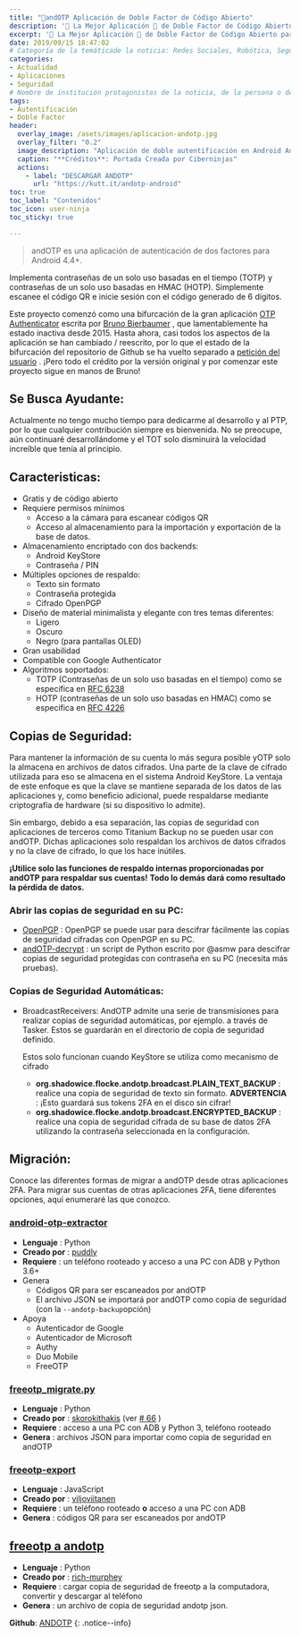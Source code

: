 ```yaml
---
title: "📱andOTP Aplicación de Doble Factor de Código Abierto"
description: '🔐 La Mejor Aplicación 📱 de Doble Factor de Código Abierto para Android'
excerpt: '🔐 La Mejor Aplicación 📱 de Doble Factor de Código Abierto para Android'
date: 2019/09/15 18:47:02
# Categoría de la temáticade la noticia: Redes Sociales, Robótica, Seguridad Informática, Software, SDK Multiplataforma, Educación, Genética
categories:
- Actualidad
- Aplicaciones
- Seguridad
# Nombre de institución protagonistas de la noticia, de la persona o del software, sistema o SDK.
tags:
- Autentificación
- Doble Factor
header:
  overlay_image: /asets/images/aplicacion-andotp.jpg
  overlay_filter: "0.2"
  image_description: "Aplicación de doble autentificación en Android AndOTP | Montaje creado por Ciberninjas"
  caption: "**Créditos**: Portada Creada por Ciberninjas"
  actions:
    - label: "DESCARGAR ANDOTP"
      url: "https://kutt.it/andotp-android"
toc: true
toc_label: "Contenidos"
toc_icon: user-ninja
toc_sticky: true

---
```


> andOTP es una aplicación de autenticación de dos factores para Android 4.4+.

Implementa contraseñas de un solo uso basadas en el tiempo (TOTP) y contraseñas de un solo uso basadas en HMAC (HOTP). Simplemente escanee el código QR e inicie sesión con el código generado de 6 dígitos.

Este proyecto comenzó como una bifurcación de la gran aplicación [OTP Authenticator](https://github.com/0xbb/otp-authenticator) escrita por [Bruno Bierbaumer](https://github.com/0xbb) , que lamentablemente ha estado inactiva desde 2015. Hasta ahora, casi todos los aspectos de la aplicación se han cambiado / reescrito, por lo que el estado de la bifurcación del repositorio de Github se ha vuelto separado a [petición del usuario](https://github.com/andOTP/andOTP/issues/145) . ¡Pero todo el crédito por la versión original y por comenzar este proyecto sigue en manos de Bruno!

## Se Busca Ayudante:

Actualmente no tengo mucho tiempo para dedicarme al desarrollo y al PTP, por lo que cualquier contribución siempre es bienvenida. No se preocupe, aún continuaré desarrollándome y el TOT solo disminuirá la velocidad increíble que tenía al principio.

## Caracteristicas:

- Gratis y de código abierto
- Requiere permisos mínimos
	- Acceso a la cámara para escanear códigos QR
	- Acceso al almacenamiento para la importación y exportación de la base de datos.
- Almacenamiento encriptado con dos backends:
	- Android KeyStore
	- Contraseña / PIN
- Múltiples opciones de respaldo:
	- Texto sin formato
	- Contraseña protegida
	- Cifrado OpenPGP
- Diseño de material minimalista y elegante con tres temas diferentes:
	- Ligero
	- Oscuro
	- Negro (para pantallas OLED)
- Gran usabilidad
- Compatible con Google Authenticator
- Algoritmos soportados:
	- TOTP (Contraseñas de un solo uso basadas en el tiempo) como se especifica en [RFC 6238](https://tools.ietf.org/html/rfc6238)
	- HOTP (contraseñas de un solo uso basadas en HMAC) como se especifica en [RFC 4226](https://tools.ietf.org/html/rfc4226)

## Copias de Seguridad:

Para mantener la información de su cuenta lo más segura posible yOTP solo la almacena en archivos de datos cifrados. Una parte de la clave de cifrado utilizada para eso se almacena en el sistema Android KeyStore. La ventaja de este enfoque es que la clave se mantiene separada de los datos de las aplicaciones y, como beneficio adicional, puede respaldarse mediante criptografía de hardware (si su dispositivo lo admite).

Sin embargo, debido a esa separación, las copias de seguridad con aplicaciones de terceros como Titanium Backup no se pueden usar con andOTP. Dichas aplicaciones solo respaldan los archivos de datos cifrados y no la clave de cifrado, lo que los hace inútiles.

**¡Utilice solo las funciones de respaldo internas proporcionadas por andOTP para respaldar sus cuentas!** **Todo lo demás dará como resultado la pérdida de datos.**

### Abrir las copias de seguridad en su PC:

- [OpenPGP](http://openpgp.org/) : OpenPGP se puede usar para descifrar fácilmente las copias de seguridad cifradas con OpenPGP en su PC.
- [andOTP-decrypt](https://github.com/asmw/andOTP-decrypt) : un script de Python escrito por @asmw para descifrar copias de seguridad protegidas con contraseña en su PC (necesita más pruebas).

### Copias de Seguridad Automáticas:

- BroadcastReceivers: AndOTP admite una serie de transmisiones para realizar copias de seguridad automáticas, por ejemplo. a través de Tasker. Estos se guardarán en el directorio de copia de seguridad definido. 

	Estos solo funcionan cuando KeyStore se utiliza como mecanismo de cifrado

	- **org.shadowice.flocke.andotp.broadcast.PLAIN_TEXT_BACKUP** : realice una copia de seguridad de texto sin formato. **ADVERTENCIA** : ¡Esto guardará sus tokens 2FA en el disco sin cifrar!
	- **org.shadowice.flocke.andotp.broadcast.ENCRYPTED_BACKUP** : realice una copia de seguridad cifrada de su base de datos 2FA utilizando la contraseña seleccionada en la configuración.

## Migración:

Conoce las diferentes formas de migrar a andOTP desde otras aplicaciones 2FA. Para migrar sus cuentas de otras aplicaciones 2FA, tiene diferentes opciones, aquí enumeraré las que conozco.

### [android-otp-extractor](https://github.com/puddly/android-otp-extractor)

- **Lenguaje** : Python
- **Creado por** : [puddly](https://github.com/puddly)
- **Requiere** : un teléfono rooteado y acceso a una PC con ADB y Python 3.6+
- Genera
	- Códigos QR para ser escaneados por andOTP
	- El archivo JSON se importará por andOTP como copia de seguridad (con la `--andotp-backup`opción)
- Apoya
	- Autenticador de Google
	- Autenticador de Microsoft
	- Authy
	- Duo Mobile
	- FreeOTP

### [freeotp_migrate.py](https://www.stavros.io/tips/migrate-freeotp-to-andotp/)

- **Lenguaje** : Python
- **Creado por** : [skorokithakis](https://github.com/skorokithakis) (ver [# 66](https://github.com/flocke/andOTP/issues/66) )
- **Requiere** : acceso a una PC con ADB y Python 3, teléfono rooteado
- **Genera** : archivos JSON para importar como copia de seguridad en andOTP

### [freeotp-export](https://github.com/viljoviitanen/freeotp-export)

- **Lenguaje** : JavaScript
- **Creado por** : [viljoviitanen](https://github.com/viljoviitanen)
- **Requiere** : un teléfono rooteado **o** acceso a una PC con ADB
- **Genera** : códigos QR para ser escaneados por andOTP

## [freeotp a andotp](https://github.com/rich-murphey/freeotp-to-andotp)

- **Lenguaje** : Python
- **Creado por** : [rich-murphey](https://github.com/rich-murphey)
- **Requiere** : cargar copia de seguridad de freeotp a la computadora, convertir y descargar al teléfono
- **Genera** : un archivo de copia de seguridad andotp json.

**Github**: [ANDOTP](https://kutt.it/andotp-github "Enlace al código de la librería libre de Github del proyecto ANDOTP")
{: .notice--info}